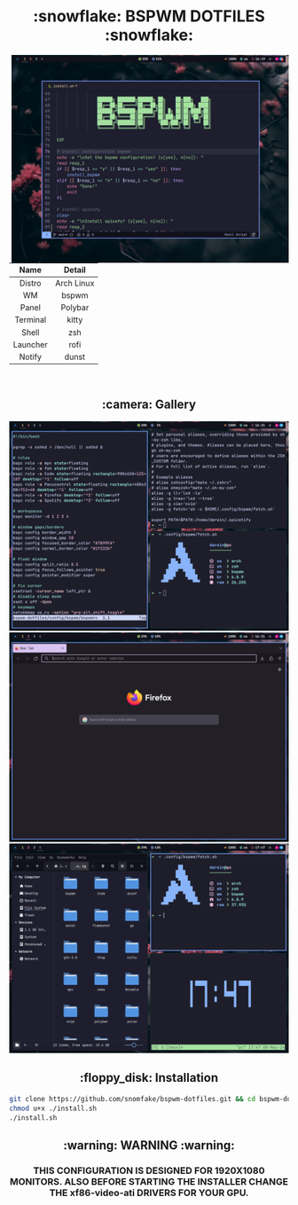 <!-- title -->
<h1 align="center">:snowflake: BSPWM DOTFILES :snowflake:</h1>

<!-- about -->
<img align="right" src="/screenshots/1.png" width="500px">
</br>

| Name | Detail |
| :-------: | :----------: |
| Distro | Arch Linux |
| WM | bspwm |
| Panel | Polybar |
| Terminal | kitty |
| Shell | zsh |
| Launcher | rofi |
| Notify | dunst |

</br>

<!-- gallery -->
<h2 align="center">:camera: Gallery</h2>

![gallery](/screenshots/2.png)
![gallery](/screenshots/3.png)
![gallery](/screenshots/4.png)

<!-- installation -->
<h2 align="center">:floppy_disk: Installation</h2>

```bash
git clone https://github.com/snomfake/bspwm-dotfiles.git && cd bspwm-dotfiles
chmod u+x ./install.sh
./install.sh
```
<!-- warning -->
<h2 align="center">:warning: WARNING :warning:</h2>
<h3 align="center">THIS CONFIGURATION IS DESIGNED FOR 1920X1080 MONITORS.
ALSO BEFORE STARTING THE INSTALLER CHANGE THE <b>xf86-video-ati</b> DRIVERS FOR YOUR GPU.
</h3>
